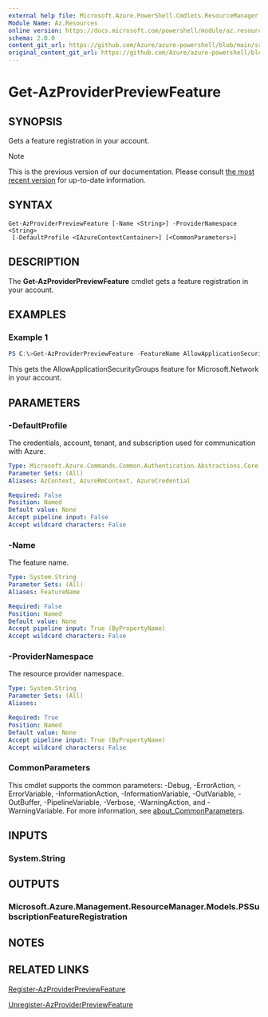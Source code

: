 ```yaml
---
external help file: Microsoft.Azure.PowerShell.Cmdlets.ResourceManager.dll-Help.xml
Module Name: Az.Resources
online version: https://docs.microsoft.com/powershell/module/az.resources/get-azproviderpreviewfeature
schema: 2.0.0
content_git_url: https://github.com/Azure/azure-powershell/blob/main/src/Resources/Resources/help/Get-AzProviderPreviewFeature.md
original_content_git_url: https://github.com/Azure/azure-powershell/blob/main/src/Resources/Resources/help/Get-AzProviderPreviewFeature.md
---
```


# Get-AzProviderPreviewFeature

## SYNOPSIS
Gets a feature registration in your account.

> [!NOTE]
>This is the previous version of our documentation. Please consult [the most recent version](/powershell/module/az.resources/get-azproviderpreviewfeature) for up-to-date information.

## SYNTAX

```
Get-AzProviderPreviewFeature [-Name <String>] -ProviderNamespace <String>
 [-DefaultProfile <IAzureContextContainer>] [<CommonParameters>]
```

## DESCRIPTION
The **Get-AzProviderPreviewFeature** cmdlet gets a feature registration in your account.

## EXAMPLES

### Example 1
```powershell
PS C:\>Get-AzProviderPreviewFeature -FeatureName AllowApplicationSecurityGroups -ProviderNamespace Microsoft.Network
```

This gets the AllowApplicationSecurityGroups feature for Microsoft.Network in your account.

## PARAMETERS

### -DefaultProfile
The credentials, account, tenant, and subscription used for communication with Azure.

```yaml
Type: Microsoft.Azure.Commands.Common.Authentication.Abstractions.Core.IAzureContextContainer
Parameter Sets: (All)
Aliases: AzContext, AzureRmContext, AzureCredential

Required: False
Position: Named
Default value: None
Accept pipeline input: False
Accept wildcard characters: False
```

### -Name
The feature name.

```yaml
Type: System.String
Parameter Sets: (All)
Aliases: FeatureName

Required: False
Position: Named
Default value: None
Accept pipeline input: True (ByPropertyName)
Accept wildcard characters: False
```

### -ProviderNamespace
The resource provider namespace.

```yaml
Type: System.String
Parameter Sets: (All)
Aliases:

Required: True
Position: Named
Default value: None
Accept pipeline input: True (ByPropertyName)
Accept wildcard characters: False
```

### CommonParameters
This cmdlet supports the common parameters: -Debug, -ErrorAction, -ErrorVariable, -InformationAction, -InformationVariable, -OutVariable, -OutBuffer, -PipelineVariable, -Verbose, -WarningAction, and -WarningVariable. For more information, see [about_CommonParameters](http://go.microsoft.com/fwlink/?LinkID=113216).

## INPUTS

### System.String

## OUTPUTS

### Microsoft.Azure.Management.ResourceManager.Models.PSSubscriptionFeatureRegistration

## NOTES

## RELATED LINKS

[Register-AzProviderPreviewFeature](./Register-AzProviderPreviewFeature.md)

[Unregister-AzProviderPreviewFeature](./Unregister-AzProviderPreviewFeature.md)
